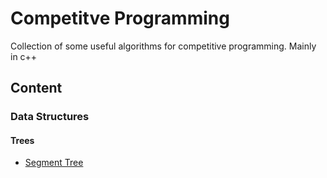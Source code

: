 # Competitve Programming 
Collection of some useful algorithms for competitive programming. 
Mainly in c++ 

## Content

### Data Structures 

#### Trees
- [Segment Tree](data_strucutres/segment_tree)